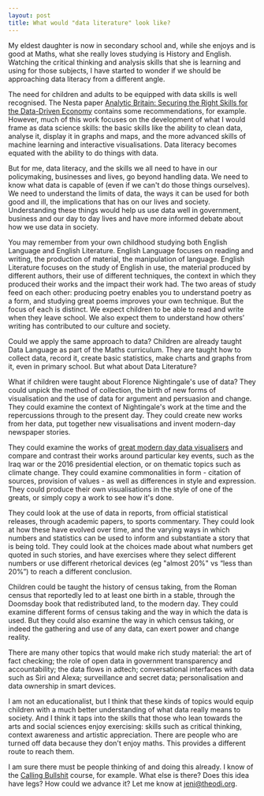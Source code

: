 ```yaml
---
layout: post
title: What would "data literature" look like?
---
```


My eldest daughter is now in secondary school and, while she enjoys and is good at Maths, what she really loves studying is History and English. Watching the critical thinking and analysis skills that she is learning and using for those subjects, I have started to wonder if we should be approaching data literacy from a different angle.

The need for children and adults to be equipped with data skills is well recognised. The Nesta paper [Analytic Britain: Securing the Right Skills for the Data-Driven Economy](http://www.nesta.org.uk/publications/analytic-britain-securing-right-skills-data-driven-economy) contains some recommendations, for example. However, much of this work focuses on the development of what I would frame as data science skills: the basic skills like the ability to clean data, analyse it, display it in graphs and maps, and the more advanced skills of machine learning and interactive visualisations. Data literacy becomes equated with the ability to do things with data.

But for me, data literacy, and the skills we all need to have in our policymaking, businesses and lives, go beyond handling data. We need to know what data is capable of (even if we can't do those things ourselves). We need to understand the limits of data, the ways it can be used for both good and ill, the implications that has on our lives and society. Understanding these things would help us use data well in government, business and our day to day lives and have more informed debate about how we use data in society.

You may remember from your own childhood studying both English Language and English Literature. English Language focuses on reading and writing, the production of material, the manipulation of language. English Literature focuses on the study of English in use, the material produced by different authors, their use of different techniques, the context in which they produced their works and the impact their work had. The two areas of study feed on each other: producing poetry enables you to understand poetry as a form, and studying great poems improves your own technique. But the focus of each is distinct. We expect children to be able to read and write when they leave school. We also expect them to understand how others’ writing has contributed to our culture and society.

Could we apply the same approach to data? Children are already taught Data Language as part of the Maths curriculum. They are taught how to collect data, record it, create basic statistics, make charts and graphs from it, even in primary school. But what about Data Literature?

What if children were taught about Florence Nightingale's use of data? They could unpick the method of collection, the birth of new forms of visualisation and the use of data for argument and persuasion and change. They could examine the context of Nightingale's work at the time and the repercussions through to the present day. They could create new works from her data, put together new visualisations and invent modern-day newspaper stories.

They could examine the works of [great modern day data visualisers](http://bigdata-madesimple.com/30-thought-leaders-in-data-visualization/) and compare and contrast their works around particular key events, such as the Iraq war or the 2016 presidential election, or on thematic topics such as climate change. They could examine commonalities in form - citation of sources, provision of values - as well as differences in style and expression. They could produce their own visualisations in the style of one of the greats, or simply copy a work to see how it's done.

They could look at the use of data in reports, from official statistical releases, through academic papers, to sports commentary. They could look at how these have evolved over time, and the varying ways in which numbers and statistics can be used to inform and substantiate a story that is being told. They could look at the choices made about what numbers get quoted in such stories, and have exercises where they select different numbers or use different rhetorical devices (eg "almost 20%" vs “less than 20%”) to reach a different conclusion.

Children could be taught the history of census taking, from the Roman census that reportedly led to at least one birth in a stable, through the Doomsday book that redistributed land, to the modern day. They could examine different forms of census taking and the way in which the data is used. But they could also examine the way in which census taking, or indeed the gathering and use of any data, can exert power and change reality.

There are many other topics that would make rich study material: the art of fact checking; the role of open data in government transparency and accountability; the data flows in adtech; conversational interfaces with data such as Siri and Alexa; surveillance and secret data; personalisation and data ownership in smart devices.

I am not an educationalist, but I think that these kinds of topics would equip children with a much better understanding of what data really means to society. And I think it taps into the skills that those who lean towards the arts and social sciences enjoy exercising: skills such as critical thinking, context awareness and artistic appreciation. There are people who are turned off data because they don't enjoy maths. This provides a different route to reach them.

I am sure there must be people thinking of and doing this already. I know of the [Calling Bullshit](http://callingbullshit.org/index.html) course, for example. What else is there? Does this idea have legs? How could we advance it? Let me know at [jeni@theodi.org](mailto:jeni@theodi.org).
